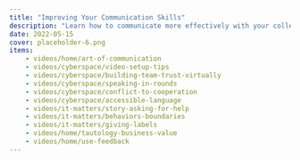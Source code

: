 ```yaml
---
title: "Improving Your Communication Skills"
description: "Learn how to communicate more effectively with your colleagues, managers, reports, and yourself."
date: 2022-05-15
cover: placeholder-6.png
items:
    - videos/home/art-of-communication
    - videos/cyberspace/video-setup-tips
    - videos/cyberspace/building-team-trust-virtually
    - videos/cyberspace/speaking-in-rounds
    - videos/cyberspace/conflict-to-cooperation
    - videos/cyberspace/accessible-language
    - videos/it-matters/story-asking-for-help
    - videos/it-matters/behaviors-boundaries
    - videos/it-matters/giving-labels
    - videos/home/tautology-business-value
    - videos/home/use-feedback
---
```

